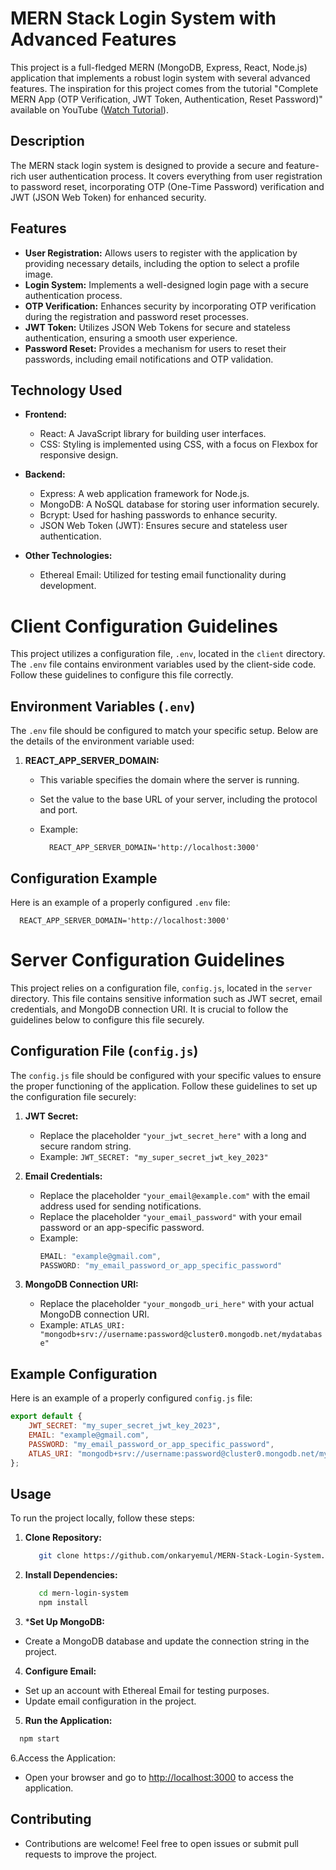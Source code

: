 # MERN Stack Login System with Advanced Features

This project is a full-fledged MERN (MongoDB, Express, React, Node.js) application that implements a robust login system with several advanced features. The inspiration for this project comes from the tutorial "Complete MERN App (OTP Verification, JWT Token, Authentication, Reset Password)" available on YouTube ([Watch Tutorial](https://www.youtube.com/watch?v=BfrJxGQEPSc)).

## Description

The MERN stack login system is designed to provide a secure and feature-rich user authentication process. It covers everything from user registration to password reset, incorporating OTP (One-Time Password) verification and JWT (JSON Web Token) for enhanced security.

## Features

- **User Registration:** Allows users to register with the application by providing necessary details, including the option to select a profile image.
- **Login System:** Implements a well-designed login page with a secure authentication process.
- **OTP Verification:** Enhances security by incorporating OTP verification during the registration and password reset processes.
- **JWT Token:** Utilizes JSON Web Tokens for secure and stateless authentication, ensuring a smooth user experience.
- **Password Reset:** Provides a mechanism for users to reset their passwords, including email notifications and OTP validation.

## Technology Used

- **Frontend:**
  - React: A JavaScript library for building user interfaces.
  - CSS: Styling is implemented using CSS, with a focus on Flexbox for responsive design.

- **Backend:**
  - Express: A web application framework for Node.js.
  - MongoDB: A NoSQL database for storing user information securely.
  - Bcrypt: Used for hashing passwords to enhance security.
  - JSON Web Token (JWT): Ensures secure and stateless user authentication.

- **Other Technologies:**
  - Ethereal Email: Utilized for testing email functionality during development.


# Client Configuration Guidelines

This project utilizes a configuration file, `.env`, located in the `client` directory. The `.env` file contains environment variables used by the client-side code. Follow these guidelines to configure this file correctly.

## Environment Variables (`.env`)

The `.env` file should be configured to match your specific setup. Below are the details of the environment variable used:

1. **REACT_APP_SERVER_DOMAIN:**
   - This variable specifies the domain where the server is running.
   - Set the value to the base URL of your server, including the protocol and port.
   - Example:
     
     ```
       REACT_APP_SERVER_DOMAIN='http://localhost:3000'
     ```

## Configuration Example

Here is an example of a properly configured `.env` file:

  ```dotenv
    REACT_APP_SERVER_DOMAIN='http://localhost:3000'
  ```

# Server Configuration Guidelines

This project relies on a configuration file, `config.js`, located in the `server` directory. This file contains sensitive information such as JWT secret, email credentials, and MongoDB connection URI. It is crucial to follow the guidelines below to configure this file securely.


## Configuration File (`config.js`)

The `config.js` file should be configured with your specific values to ensure the proper functioning of the application. Follow these guidelines to set up the configuration file securely:

1. **JWT Secret:**
   - Replace the placeholder `"your_jwt_secret_here"` with a long and secure random string.
   - Example: `JWT_SECRET: "my_super_secret_jwt_key_2023"`

2. **Email Credentials:**
   - Replace the placeholder `"your_email@example.com"` with the email address used for sending notifications.
   - Replace the placeholder `"your_email_password"` with your email password or an app-specific password.
   - Example:
     ```javascript
     EMAIL: "example@gmail.com",
     PASSWORD: "my_email_password_or_app_specific_password"
     ```

3. **MongoDB Connection URI:**
   - Replace the placeholder `"your_mongodb_uri_here"` with your actual MongoDB connection URI.
   - Example: `ATLAS_URI: "mongodb+srv://username:password@cluster0.mongodb.net/mydatabase"`

## Example Configuration

Here is an example of a properly configured `config.js` file:

```javascript
export default {
    JWT_SECRET: "my_super_secret_jwt_key_2023",
    EMAIL: "example@gmail.com",
    PASSWORD: "my_email_password_or_app_specific_password",
    ATLAS_URI: "mongodb+srv://username:password@cluster0.mongodb.net/mydatabase",
};
```


## Usage

To run the project locally, follow these steps:

1. **Clone Repository:**
   
   ```bash
      git clone https://github.com/onkaryemul/MERN-Stack-Login-System.git
   ```

2. **Install Dependencies:**
   
   ```bash
      cd mern-login-system
      npm install
   ```
   
3. ***Set Up MongoDB:**
  - Create a MongoDB database and update the connection string in the project.

4. **Configure Email:**
  - Set up an account with Ethereal Email for testing purposes.
  - Update email configuration in the project.
    
5. **Run the Application:**

  ```bash
    npm start
  ```

6.Access the Application:
  - Open your browser and go to [http://localhost:3000](http://localhost:3001) to access the application.


## Contributing
  - Contributions are welcome! Feel free to open issues or submit pull requests to improve the project.
